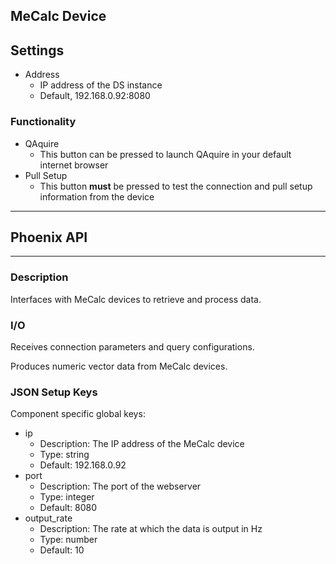 ## MeCalc Device
## Settings

- Address
  - IP address of the DS instance
  - Default, 192.168.0.92:8080

### Functionality

- QAquire
  - This button can be pressed to launch QAquire in your default internet browser
- Pull Setup
  - This button **must** be pressed to test the connection and pull setup information from the device
___
## Phoenix API
___
### Description

Interfaces with MeCalc devices to retrieve and process data.

### I/O

Receives connection parameters and query configurations.

Produces numeric vector data from MeCalc devices.

### JSON Setup Keys

Component specific global keys:
- ip
  - Description: The IP address of the MeCalc device
  - Type: string
  - Default: 192.168.0.92
- port
  - Description: The port of the webserver
  - Type: integer
  - Default: 8080
- output_rate
  - Description: The rate at which the data is output in Hz
  - Type: number
  - Default: 10
